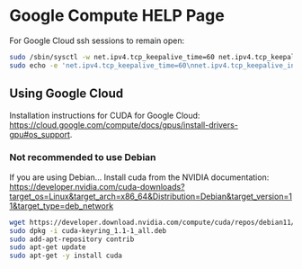 # Google Compute HELP Page

For Google Cloud ssh sessions to remain open:

```bash
sudo /sbin/sysctl -w net.ipv4.tcp_keepalive_time=60 net.ipv4.tcp_keepalive_intvl=60 net.ipv4.tcp_keepalive_probes=5
sudo echo -e 'net.ipv4.tcp_keepalive_time=60\nnet.ipv4.tcp_keepalive_intvl=60\nnet.ipv4.tcp_keepalive_probes=5' >> /etc/sysctl.conf
```

## Using Google Cloud

Installation instructions for CUDA for Google Cloud: https://cloud.google.com/compute/docs/gpus/install-drivers-gpu#os_support.

### Not recommended to use Debian

If you are using Debian...
Install cuda from the NVIDIA documentation: https://developer.nvidia.com/cuda-downloads?target_os=Linux&target_arch=x86_64&Distribution=Debian&target_version=11&target_type=deb_network

```bash
wget https://developer.download.nvidia.com/compute/cuda/repos/debian11/x86_64/cuda-keyring_1.1-1_all.deb
sudo dpkg -i cuda-keyring_1.1-1_all.deb
sudo add-apt-repository contrib
sudo apt-get update
sudo apt-get -y install cuda
```

